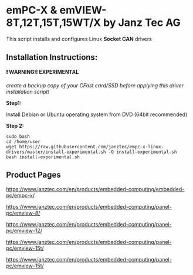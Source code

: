 # emPC-X & emVIEW-8T,12T,15T,15WT/X by Janz Tec AG

This script installs and configures Linux **Socket CAN** drivers 

## Installation Instructions:

**:heavy_exclamation_mark:  WARNING!! EXPERIMENTAL**

_create a backup copy of your CFast card/SSD before applying this driver installation script!_


**Step1:**

Install Debian or Ubuntu operating system from DVD (64bit recommended)

**Step 2:**
```
sudo bash
cd /home/user
wget https://raw.githubusercontent.com/janztec/empc-x-linux-drivers/master/install-experimental.sh -O install-experimental.sh
bash install-experimental.sh
```

## Product Pages
https://www.janztec.com/en/products/embedded-computing/embedded-pc/empc-x/

https://www.janztec.com/en/products/embedded-computing/panel-pc/emview-8/

https://www.janztec.com/en/products/embedded-computing/panel-pc/emview-12/

https://www.janztec.com/en/products/embedded-computing/panel-pc/emview-15t/

https://www.janztec.com/en/products/embedded-computing/panel-pc/emview-15t/

